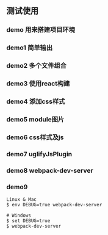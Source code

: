 ## 测试使用
### demo 用来搭建项目环境
### demo1 简单输出
### demo2 多个文件组合
### demo3 使用react构建
### demo4 添加css样式
### demo5 module图片
### demo6 css样式及js
### demo7 uglifyJsPlugin
### demo8 webpack-dev-server
### demo9
```
Linux & Mac
$ env DEBUG=true webpack-dev-server

# Windows
$ set DEBUG=true
$ webpack-dev-server
```